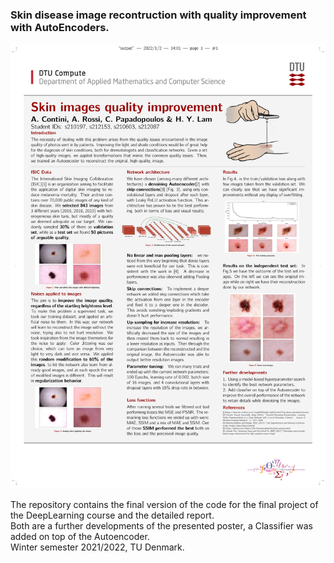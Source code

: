 
### Skin disease image recontruction with quality improvement with AutoEncoders. <br>
![image](https://github.com/Contedigital/DeepLearning2022/blob/main/Deep_Learning_final_poster_V2-1.jpg)


The repository contains the final version of the code for the final project of the DeepLearning course and the detailed report.<br>
Both are a further developments of the presented poster, a Classifier was added on top of the Autoencoder.<br>
Winter semester 2021/2022, TU Denmark.<br>
